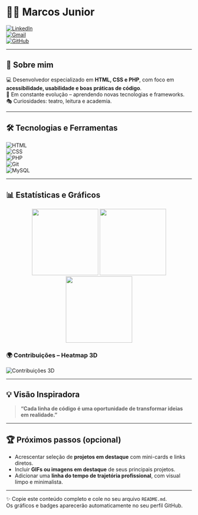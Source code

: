 # 👨‍💻 Marcos Junior

[![LinkedIn](https://img.shields.io/badge/LinkedIn-blue?style=for-the-badge&logo=linkedin)](https://linkedin.com/in/SEU-LINKEDIN)  
[![Gmail](https://img.shields.io/badge/Email-D14836?style=for-the-badge&logo=gmail&logoColor=white)](mailto:marcosjrpb@hotmail.com)  
[![GitHub](https://img.shields.io/badge/GitHub-000?style=for-the-badge&logo=github)](https://github.com/marcosjrpb)

---

## 🚀 Sobre mim  
💻 Desenvolvedor especializado em **HTML, CSS e PHP**, com foco em **acessibilidade, usabilidade e boas práticas de código**.  
🌱 Em constante evolução – aprendendo novas tecnologias e frameworks.  
🎭 Curiosidades: teatro, leitura e academia.

---

## 🛠️ Tecnologias e Ferramentas

![HTML](https://img.shields.io/badge/HTML5-E34F26?style=for-the-badge&logo=html5&logoColor=white)  
![CSS](https://img.shields.io/badge/CSS3-1572B6?style=for-the-badge&logo=css3&logoColor=white)  
![PHP](https://img.shields.io/badge/PHP-777BB4?style=for-the-badge&logo=php&logoColor=white)  
![Git](https://img.shields.io/badge/Git-F05032?style=for-the-badge&logo=git&logoColor=white)  
![MySQL](https://img.shields.io/badge/MySQL-4479A1?style=for-the-badge&logo=mysql&logoColor=white)

---

## 📊 Estatísticas e Gráficos  

<div align="center">

  <img height="180em" src="https://streak-stats.demolab.com?user=marcosjrpb&theme=tokyonight&hide_border=true"/>
  <img height="180em" src="https://github-readme-stats.vercel.app/api?username=marcosjrpb&show_icons=true&theme=tokyonight&hide_border=true&rank_icon=github"/>
  <img height="180em" src="https://github-readme-stats.vercel.app/api/top-langs/?username=marcosjrpb&layout=donut&theme=tokyonight&hide_border=true"/>

</div>

### 🌍 Contribuições – Heatmap 3D
![Contribuições 3D](https://activity-graph.herokuapp.com/graph?username=marcosjrpb&theme=github-dark&column=7)

---

## 💡 Visão Inspiradora
> **“Cada linha de código é uma oportunidade de transformar ideias em realidade.”**

---

## 🏆 Próximos passos (opcional)

- Acrescentar seleção de **projetos em destaque** com mini-cards e links diretos.  
- Incluir **GIFs ou imagens em destaque** de seus principais projetos.  
- Adicionar uma **linha do tempo de trajetória profissional**, com visual limpo e minimalista.

---

✨ Copie este conteúdo completo e cole no seu arquivo `README.md`.  
Os gráficos e badges aparecerão automaticamente no seu perfil GitHub.
